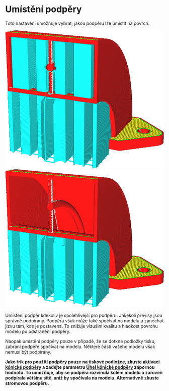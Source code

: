 Umístění podpěry
====
Toto nastavení umožňuje vybrat, jakou podpěru lze umístit na povrch.

![Podpěra je generována pro všechny převislé povrchy](../../../articles/images/support_type_everywhere.png)
![Podpěra je generována pouze tam, kde může spočívat na podložce tisku](../../../articles/images/support_type_touching_buildplate.png)

Umístění podpěr kdekoliv je spolehlivější pro podpěru. Jakékoli převisy jsou správně podpírány. Podpěra však může také spočívat na modelu a zanechat jizvu tam, kde je postavena. To snižuje vizuální kvalitu a hladkost povrchu modelu po odstranění podpěry.

Naopak umístění podpěry pouze v případě, že se dotkne podložky tisku, zabrání podpěře spočívat na modelu. Některé části vašeho modelu však nemusí být podpírány.

**Jako trik pro použití podpěry pouze na tiskové podložce, zkuste [aktivaci kónické podpěry](../experimental/support_conical_enabled.md) a zadejte parametru [Úhel kónické podpěry](../experimental/support_conical_angle.md) zápornou hodnotu. To umožňuje, aby se podpěra rozvinula kolem modelu a zároveň podpírala většinu sítě, aniž by spočívala na modelu. Alternativně zkuste stromovou podpěru.**
